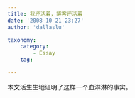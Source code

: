```yaml
---
title: 我还活着，博客还活着
date: '2008-10-21 23:27'
author: 'dallaslu'

taxonomy:
    category:
        - Essay
    tag:

---
```

本文活生生地证明了这样一个血淋淋的事实。
